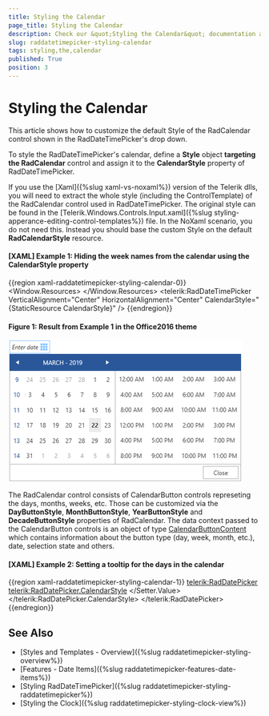 ```yaml
---
title: Styling the Calendar
page_title: Styling the Calendar
description: Check our &quot;Styling the Calendar&quot; documentation article for the RadDateTimePicker {{ site.framework_name }} control.
slug: raddatetimepicker-styling-calendar
tags: styling,the,calendar
published: True
position: 3
---
```


# Styling the Calendar

This article shows how to customize the default Style of the RadCalendar control shown in the RadDateTimePicker's drop down.

To style the RadDateTimePicker's calendar, define a __Style__ object __targeting the RadCalendar__ control and assign it to the __CalendarStyle__ property of RadDateTimePicker. 

If you use the [Xaml]({%slug xaml-vs-noxaml%}) version of the Telerik dlls, you will need to extract the whole style (including the ControlTemplate) of the RadCalendar control used in RadDateTimePicker. The original style can be found in the [Telerik.Windows.Controls.Input.xaml]({%slug styling-apperance-editing-control-templates%}) file. In the NoXaml scenario, you do not need this. Instead you should base the custom Style on the default __RadCalendarStyle__ resource.

#### __[XAML] Example 1: Hiding the week names from the calendar using the CalendarStyle property__  
{{region xaml-raddatetimepicker-styling-calendar-0}}
	<Window.Resources>
        <!-- If you are using the Xaml binaries, you do not have to set the BasedOn attribute-->
        <Style x:Key="CalendarStyle" TargetType="telerik:RadCalendar" BasedOn="{StaticResource RadCalendarStyle}">
            <Setter Property="AreWeekNamesVisible" Value="False" />
        </Style>
    </Window.Resources>
    <Grid>
        <telerik:RadDateTimePicker VerticalAlignment="Center" HorizontalAlignment="Center" CalendarStyle="{StaticResource CalendarStyle}" />
    </Grid>
{{endregion}}

#### __Figure 1: Result from Example 1 in the Office2016 theme__
![RadCalendar with week names removed](images/DateTimePicker_StylingTheCalendar.png)

The RadCalendar control consists of CalendarButton controls represeting the days, months, weeks, etc. Those can be customized via the __DayButtonStyle__, __MonthButtonStyle__, __YearButtonStyle__ and __DecadeButtonStyle__ properties of RadCalendar. The data context passed to the CalendarButton controls is an object of type [CalendarButtonContent](https://docs.telerik.com/devtools/wpf/api/telerik.windows.controls.calendar.calendarbuttoncontent) which contains information about the button type (day, week, month, etc.), date, selection state and others.

#### __[XAML] Example 2: Setting a tooltip for the days in the calendar__  
{{region xaml-raddatetimepicker-styling-calendar-1}}
	<telerik:RadDatePicker>
		<telerik:RadDatePicker.CalendarStyle>
			<Style TargetType="telerik:RadCalendar">
				<Setter Property="DayButtonStyle">
					<Setter.Value>
						<Style TargetType="calendar:CalendarButton">
							<Setter Property="telerik:RadToolTipService.ToolTipContent" Value="{Binding Date}"/>
						</Style>
					</Setter.Value>
				</Setter>
			</Style>
		</telerik:RadDatePicker.CalendarStyle>
	</telerik:RadDatePicker>
{{endregion}}

## See Also  
 * [Styles and Templates - Overview]({%slug raddatetimepicker-styling-overview%})  
 * [Features - Date Items]({%slug raddatetimepicker-features-date-items%})
 * [Styling RadDateTimePicker]({%slug raddatetimepicker-styling-raddatetimepicker%})
 * [Styling the Clock]({%slug raddatetimepicker-styling-clock-view%})
